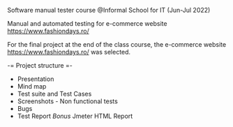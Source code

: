 
Software manual tester course @Informal School for IT (Jun-Jul 2022)

Manual and automated testing for e-commerce website https://www.fashiondays.ro/

For the final project at the end of the class course, the e-commerce website https://www.fashiondays.ro/ was selected.

-= Project structure =-
- Presentation
- Mind map
- Test suite and Test Cases
- Screenshots - Non functional tests
- Bugs
- Test Report
*Bonus* Jmeter HTML Report
